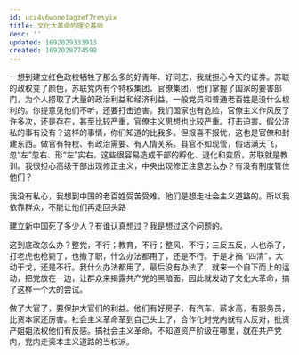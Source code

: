 ```yaml
---
id: ucz4v6wone1agzef7resyix
title: 文化大革命的理论基础
desc: ''
updated: 1692029333913
created: 1692028774598
---
```


一想到建立红色政权牺牲了那么多的好青年、好同志，我就担心今天的证券。苏联的政权变了颜色，苏联党内有个特权集团、官僚集团，他们掌握了国家的要害部门，为个人捞取了大量的政治利益和经济利益，一般党员和普通老百姓是没什么权利的。你提意见他们不听，还要打击迫害。我们国家也有危险，官僚主义作风反了许多次，还是存在，甚至比较严重，官僚主义思想也比较严重。打击迫害、假公济私的事有没有？这样的事情，你们知道的比我多。但报喜不报忧，这也是官僚和封建东西。做官有特权、有政治需要、有人情关系。县官不如现管，假话满天飞，忽“左”忽右、形“左”实右，这些很容易造成干部的孵化、退化和变质，苏联就是教训。我很担心高级干部出现修正主义，中央出现修正注意怎么办？有没有制度管住他们？

我没有私心，我想到中国的老百姓受苦受难，他们是想走社会主义道路的。所以我依靠群众，不能让他们再走回头路

建立新中国死了多少人？有谁认真想过？我是想过这个问题的。

这到底改怎么办？整党，不行；教育，不行；整风，不行；三反五反，人也杀了，打老虎也枪毙了，也撤了职，什么办法都用了，还是不行。于是才搞 “四清”，大动干戈，还是不行。我什么办法都用了，最后没有办法了，就来一个自下而上的运动，把党放在一边，让群众来揭露共产党的黑暗面，因此就发动了文化大革命，搞了这样一个大的尝试。

做了大官了，要保护大官们的利益。他们有好房子，有汽车，薪水高，有服务员，比资本家还厉害。社会主义革命革到自己头上了，合作化时党内就有人反对，批资产姐姐法权他们有反感。搞社会主义革命，不知道资产阶级在哪里，就在共产党内，党内走资本主义道路的当权派。